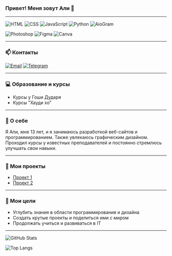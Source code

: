 ### Привет! Меня зовут Али 👋

---

![HTML](https://img.shields.io/badge/HTML-E34F26?style=for-the-badge&logo=html5&logoColor=white)
![CSS](https://img.shields.io/badge/CSS-1572B6?style=for-the-badge&logo=css3&logoColor=white)
![JavaScript](https://img.shields.io/badge/JavaScript-F7DF1E?style=for-the-badge&logo=javascript&logoColor=black)
![Python](https://img.shields.io/badge/Python-3776AB?style=for-the-badge&logo=python&logoColor=white)
![AioGram](https://img.shields.io/badge/AioGram-181717?style=for-the-badge&logo=python&logoColor=white)

![Photoshop](https://img.shields.io/badge/Photoshop-31A8FF?style=for-the-badge&logo=adobe-photoshop&logoColor=white)
![Figma](https://img.shields.io/badge/Figma-F24E1E?style=for-the-badge&logo=figma&logoColor=white)
![Canva](https://img.shields.io/badge/Canva-00C4CC?style=for-the-badge&logo=canva&logoColor=white)

---

### 📫 Контакты

[![Email](https://img.shields.io/badge/Email-D14836?style=for-the-badge&logo=gmail&logoColor=white)](mailto:alibekbakibaev6@gmail.com)
[![Telegram](https://img.shields.io/badge/Telegram-2CA5E0?style=for-the-badge&logo=telegram&logoColor=white)](https://t.me/PythonA)

---

### 💻 Образование и курсы

- Курсы у Гоши Дударя
- Курсы "Хауди хо"

---

### 🚀 О себе

Я Али, мне 13 лет, и я занимаюсь разработкой веб-сайтов и программированием. Также увлекаюсь графическим дизайном. Проходил курсы у известных преподавателей и постоянно стремлюсь улучшать свои навыки.

---

### 🎨 Мои проекты

- [Проект 1](#)
- [Проект 2](#)

---

### 🌱 Мои цели

- Углубить знания в области программирования и дизайна
- Создать крутые проекты и поделиться ими с миром
- Продолжать учиться и развиваться в IT

---

![GitHub Stats](https://github-readme-stats.vercel.app/api?username=ваше_имя_пользователя&show_icons=true&theme=radical)

![Top Langs](https://github-readme-stats.vercel.app/api/top-langs/?username=ваше_имя_пользователя&layout=compact&theme=radical)
